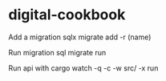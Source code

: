 # digital-cookbook

Add a migration
sqlx migrate add -r (name)

Run migration
sql migrate run

Run api with
cargo watch -q -c -w src/ -x run
